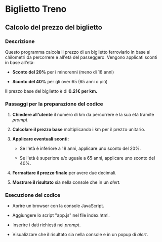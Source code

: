 # Biglietto Treno

## Calcolo del prezzo del biglietto

### Descrizione

Questo programma calcola il prezzo di un biglietto ferroviario in base ai chilometri da percorrere e all'età del passeggero.
Vengono applicati sconti in base all'età:

- **Sconto del 20%** per i minorenni (meno di 18 anni)

- **Sconto del 40%** per gli over 65 (65 anni o più)

Il prezzo base del biglietto è di **0.21€ per km.**

### Passaggi per la preparazione del codice

1. **Chiedere all'utente** il numero di km da percorrere e la sua età tramite *prompt*.

2. **Calcolare il prezzo base** moltiplicando i km per il prezzo unitario.

3. **Applicare eventuali sconti:**

   - Se l'età è inferiore a 18 anni, applicare uno sconto del 20%.

   - Se l'età è superiore e/o uguale a 65 anni, applicare uno sconto del 40%.

4. **Formattare il prezzo finale** per avere due decimali.

5. **Mostrare il risultato** sia nella console che in un *alert*.

### Esecuzione del codice 

- Aprire un browser con la console JavaScript.

- Aggiungere lo script "app.js" nel file index.html.

- Inserire i dati richiesti nei *prompt*.

- Visualizzare che il risultato sia nella console e in un popup di *alert*.

